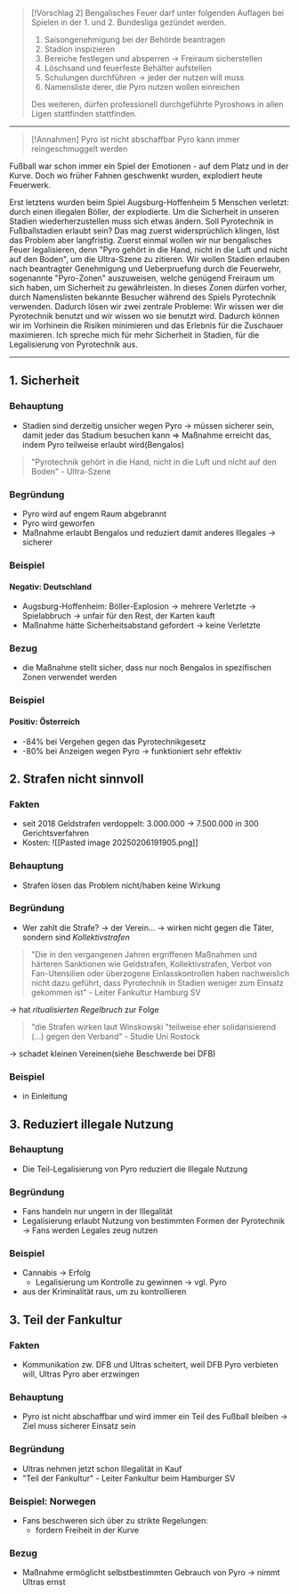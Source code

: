 >[!Vorschlag 2]
>Bengalisches Feuer darf unter folgenden Auflagen bei Spielen in der 1. und 2. Bundesliga gezündet werden.
>1. Saisongenehmigung bei der Behörde beantragen
>	1. Stadion inspizieren
>	2. Bereiche festlegen und absperren -> Freiraum sicherstellen
>	3. Löschsand und feuerfeste Behälter aufstellen
>2. Schulungen durchführen -> jeder der nutzen will muss
>3. Namensliste derer, die Pyro nutzen wollen einreichen
>
>Des weiteren, dürfen professionell durchgeführte Pyroshows in allen Ligen stattfinden stattfinden.
---
>[!Annahmen]
>Pyro ist nicht abschaffbar
 Pyro kann immer reingeschmuggelt werden

Fußball war schon immer ein Spiel der Emotionen - auf dem Platz und in der Kurve. Doch wo früher Fahnen geschwenkt wurden, explodiert heute Feuerwerk.


Erst letztens wurden beim Spiel Augsburg-Hoffenheim 5 Menschen verletzt: durch einen illegalen Böller, der explodierte. Um die Sicherheit in unseren Stadien wiederherzustellen muss sich etwas ändern. Soll Pyrotechnik in Fußballstadien erlaubt sein? Das mag zuerst widersprüchlich klingen, löst das Problem aber langfristig. Zuerst einmal wollen wir nur bengalisches Feuer legalisieren, denn "Pyro gehört in die Hand, nicht in die Luft und nicht auf den Boden", um die Ultra-Szene zu zitieren. Wir wollen Stadien erlauben nach beantragter Genehmigung und Ueberpruefung durch die Feuerwehr, sogenannte "Pyro-Zonen" auszuweisen, welche genügend Freiraum um sich haben, um Sicherheit zu gewährleisten. In dieses Zonen dürfen vorher, durch Namenslisten bekannte Besucher während des Spiels Pyrotechnik verwenden. Dadurch lösen wir zwei zentrale Probleme: Wir wissen wer die Pyrotechnik benutzt und wir wissen wo sie benutzt wird. Dadurch können wir im Vorhinein die Risiken minimieren und das Erlebnis für die Zuschauer maximieren. Ich spreche mich für mehr Sicherheit in Stadien, für die Legalisierung von Pyrotechnik aus.

---
## 1. Sicherheit
### Behauptung
- Stadien sind derzeitig unsicher wegen Pyro
-> müssen sicherer sein, damit jeder das Stadium besuchen kann
=> Maßnahme erreicht das, indem Pyro teilweise erlaubt wird(Bengalos)
>"Pyrotechnik gehört in die Hand, nicht in die Luft und nicht auf den Boden" - Ultra-Szene
### Begründung
- Pyro wird auf engem Raum abgebrannt
- Pyro wird geworfen
- Maßnahme erlaubt Bengalos und reduziert damit anderes Illegales
-> sicherer
### Beispiel
#### Negativ: Deutschland
- Augsburg-Hoffenheim: Böller-Explosion -> mehrere Verletzte
-> Spielabbruch -> unfair für den Rest, der Karten kauft
- Maßnahme hätte Sicherheitsabstand gefordert -> keine Verletzte
### Bezug
- die Maßnahme stellt sicher, dass nur noch Bengalos in spezifischen Zonen verwendet werden
### Beispiel
#### Positiv: Österreich
- -84% bei Vergehen gegen das Pyrotechnikgesetz
- -80% bei Anzeigen wegen Pyro
-> funktioniert sehr effektiv
## 2. Strafen nicht sinnvoll
### Fakten
- seit 2018 Geldstrafen verdoppelt: 3.000.000 -> 7.500.000 in 300 Gerichtsverfahren
- Kosten:
	![[Pasted image 20250206191905.png]]
### Behauptung
- Strafen lösen das Problem nicht/haben keine Wirkung
### Begründung
- Wer zahlt die Strafe? -> der Verein...
-> wirken nicht gegen die Täter, sondern sind *Kollektivstrafen*
>"Die in den vergangenen Jahren ergriffenen Maßnahmen und härteren Sanktionen wie Geldstrafen, Kollektivstrafen, Verbot von Fan-Utensilien oder überzogene Einlasskontrollen haben nachweislich nicht dazu geführt, dass Pyrotechnik in Stadien weniger zum Einsatz gekommen ist" - Leiter Fankultur Hamburg SV

-> hat *ritualisierten Regelbruch* zur Folge
>"die Strafen wirken laut Winskowski "teilweise eher solidarisierend (…) gegen den Verband" - Studie Uni Rostock

-> schadet kleinen Vereinen(siehe Beschwerde bei DFB)
### Beispiel
- in Einleitung
## 3. Reduziert illegale Nutzung
### Behauptung
- Die Teil-Legalisierung von Pyro reduziert die Illegale Nutzung
### Begründung
- Fans handeln nur ungern in der Illegalität
- Legalisierung erlaubt Nutzung von bestimmten Formen der Pyrotechnik
-> Fans werden Legales zeug nutzen
### Beispiel
- Cannabis -> Erfolg
	- Legalisierung um Kontrolle zu gewinnen
	-> vgl. Pyro
- aus der Kriminalität raus, um zu kontrollieren
## 3. Teil der Fankultur
### Fakten
- Kommunikation zw. DFB und Ultras scheitert, weil DFB Pyro verbieten will, Ultras Pyro aber erzwingen
### Behauptung
- Pyro ist nicht abschaffbar und wird immer ein Teil des Fußball bleiben
-> Ziel muss sicherer Einsatz sein
### Begründung
- Ultras nehmen jetzt schon Illegalität in Kauf
- "Teil der Fankultur" - Leiter Fankultur beim Hamburger SV
### Beispiel: Norwegen
- Fans beschweren sich über zu strikte Regelungen:
	- fordern Freiheit in der Kurve
### Bezug
- Maßnahme ermöglicht selbstbestimmten Gebrauch von Pyro
-> nimmt Ultras ernst